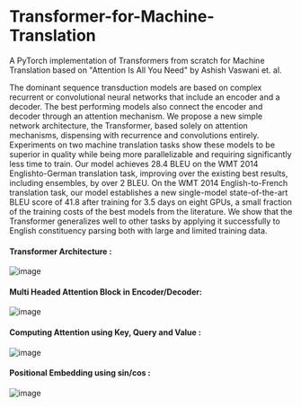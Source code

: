 # Transformer-for-Machine-Translation
A PyTorch implementation of Transformers from scratch for Machine Translation based on "Attention Is All You Need" by Ashish Vaswani et. al.

The dominant sequence transduction models are based on complex recurrent or
convolutional neural networks that include an encoder and a decoder. The best
performing models also connect the encoder and decoder through an attention
mechanism. We propose a new simple network architecture, the Transformer,
based solely on attention mechanisms, dispensing with recurrence and convolutions
entirely. Experiments on two machine translation tasks show these models to
be superior in quality while being more parallelizable and requiring significantly
less time to train. Our model achieves 28.4 BLEU on the WMT 2014 Englishto-German translation task, improving over the existing best results, including
ensembles, by over 2 BLEU. On the WMT 2014 English-to-French translation task,
our model establishes a new single-model state-of-the-art BLEU score of 41.8 after
training for 3.5 days on eight GPUs, a small fraction of the training costs of the
best models from the literature. We show that the Transformer generalizes well to
other tasks by applying it successfully to English constituency parsing both with
large and limited training data.

#### Transformer Architecture :

![image](https://user-images.githubusercontent.com/74488693/144745235-758eab17-cc7a-40c8-9710-3fcc5112c1be.png)

#### Multi Headed Attention Block in Encoder/Decoder:
![image](https://user-images.githubusercontent.com/74488693/144745249-5c99709d-0446-45fc-a4cb-f0428ead371e.png)


#### Computing Attention using Key, Query and Value :
![image](https://user-images.githubusercontent.com/74488693/144745258-317ce41c-5764-469e-8d9d-34fe194c5874.png)


#### Positional Embedding using sin/cos :
![image](https://user-images.githubusercontent.com/74488693/144745268-0e24760e-f871-4620-b21c-5f6d862ded7d.png)
